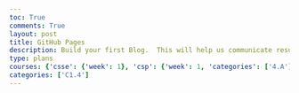 ```yaml
---
toc: True
comments: True
layout: post
title: GitHub Pages
description: Build your first Blog.  This will help us communicate results.
type: plans
courses: {'csse': {'week': 1}, 'csp': {'week': 1, 'categories': ['4.A']}, 'csa': {'week': 0}}
categories: ['C1.4']
---
```


